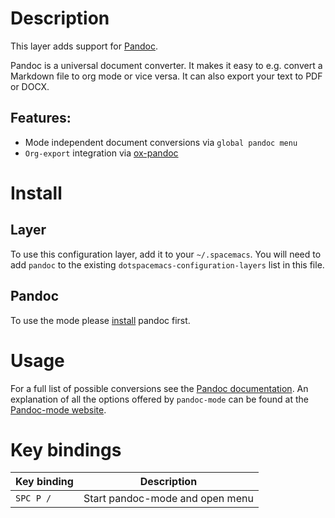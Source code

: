 Description
===========

This layer adds support for [Pandoc](http://pandoc.org/).

Pandoc is a universal document converter. It makes it easy to e.g.
convert a Markdown file to org mode or vice versa. It can also export
your text to PDF or DOCX.

Features:
---------

-   Mode independent document conversions via `global pandoc menu`
-   `Org-export` integration via
    [ox-pandoc](https://github.com/kawabata/ox-pandoc)

Install
=======

Layer
-----

To use this configuration layer, add it to your `~/.spacemacs`. You will
need to add `pandoc` to the existing `dotspacemacs-configuration-layers`
list in this file.

Pandoc
------

To use the mode please [install](http://pandoc.org/installing.html)
pandoc first.

Usage
=====

For a full list of possible conversions see the [Pandoc
documentation](http://pandoc.org/). An explanation of all the options
offered by `pandoc-mode` can be found at the [Pandoc-mode
website](http://joostkremers.github.io/pandoc-mode/).

Key bindings
============

| Key binding | Description                     |
|-------------|---------------------------------|
| `SPC P /`   | Start pandoc-mode and open menu |
